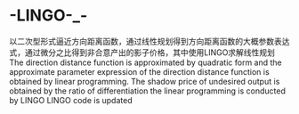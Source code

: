 # -LINGO-_-
以二次型形式逼近方向距离函数，通过线性规划得到方向距离函数的大概参数表达式，通过微分之比得到非合意产出的影子价格，其中使用LINGO求解线性规划
The direction distance function is approximated by quadratic form
and the approximate parameter expression of the direction distance function is obtained by linear programming.
The shadow price of undesired output is obtained by the ratio of differentiation
the linear programming is conducted by LINGO
LINGO code is updated
